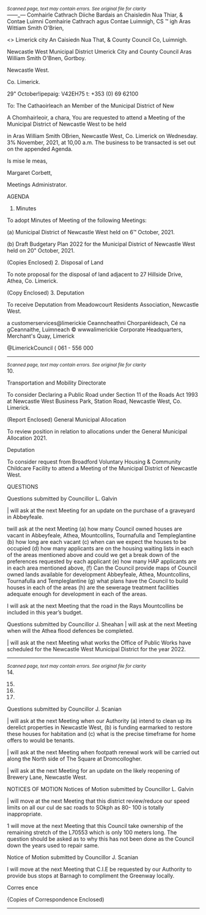 *<small>Scanned page, text may contain errors. See original file for clarity</small>*  
_—_—_— Comhairle Cathrach Diiche Bardais an Chaisledin Nua Thiar,
& Contae Luimni Comhairie Cathrach agus Contae Luimnigh,
CS ™ igh Aras Wittiam Smith O'Brien,

<> Limerick city An Caisiedn Nua That,
& County Council Co, Luimnigh.

Newcastle West Municipal District
Umerick City and County Council
Aras William Smith O'Bnen,
Gortboy.

Newcastle West.

Co. Limerick.

29" October!ipepaig: V42EH75
t: +353 (0) 69 62100

To: The Cathaoirleach an Member of the Municipal District of New

A Chomhairleoir, a chara,
You are requested to attend a Meeting of the Municipal District of Newcastle West to be held

in Aras William Smith OBrien, Newcastle West, Co. Limerick on Wednesday. 3% November,
2021, at 10,00 a.m. The business to be transacted is set out on the appended Agenda.

Is mise le meas,

Margaret Corbett,

Meetings Administrator.

AGENDA
1. Minutes

To adopt Minutes of Meeting of the following Meetings:

(a) Municipal District of Newcastle West held on 6™ October, 2021.

(b) Draft Budgetary Plan 2022 for the Municipal District of Newcastle West held on
20" October, 2021.

(Copies Enclosed)
2. Disposal of Land

To note proposal for the disposal of land adjacent to 27 Hillside Drive, Athea,
Co. Limerick.

(Copy Enclosed)
3. Deputation

To receive Deputation from Meadowcourt Residents Association, Newcastle West.

a customerservices@limerickie
Ceanncheathni Chorparéideach, Cé na gCeannaithe, Luimneach © wwwalimerickie
Corporate Headquarters, Merchant's Quay, Limerick

@LimerickCouncil
( 061 - 556 000

---
*<small>Scanned page, text may contain errors. See original file for clarity</small>*  
10.

Transportation and Mobility Directorate

To consider Declaring a Public Road under Section 11 of the Roads Act 1993 at
Newcastle West Business Park, Station Road, Newcastle West, Co. Limerick.

(Report Enclosed)
General Municipal Allocation

To review position in relation to allocations under the General Municipal Allocation
2021.

Deputation

To consider request from Broadford Voluntary Housing & Community Childcare
Facility to attend a Meeting of the Municipal District of Newcastle West.

QUESTIONS

Questions submitted by Councillor L. Galvin

| will ask at the next Meeting for an update on the purchase of a graveyard in
Abbeyfeale.

twill ask at the next Meeting (a) how many Council owned houses are vacant in
Abbeyfeale, Athea, Mountcollins, Tournafulla and Templeglantine (b) how long are
each vacant (c) when can we expect the houses to be occupied (d) how many
applicants are on the housing waiting lists in each of the areas mentioned above and
could we get a break down of the preferences requested by each applicant (e) how
many HAP applicants are in each area mentioned above, (f) Can the Council provide
maps of Council owned lands available for development Abbeyfeale, Athea,
Mountcollins, Tournafulla and Templeglantine (g) what plans have the Council to
build houses in each of the areas (h) are the sewerage treatment facilities adequate
enough for development in each of the areas.

I will ask at the next Meeting that the road in the Rays Mountcollins be included in
this year’s budget.

Questions submitted by Councillor J. Sheahan
| will ask at the next Meeting when will the Athea flood defences be completed.

| will ask at the next Meeting what works the Office of Public Works have scheduled
for the Newcastle West Municipal District for the year 2022.

---
*<small>Scanned page, text may contain errors. See original file for clarity</small>*  
14.

15.

16.

17.

Questions submitted by Councillor J. Scanian

| will ask at the next Meeting when our Authority (a) intend to clean up its derelict
properties in Newcastle West, (b) is funding earmarked to restore these houses for
habitation and (c) what is the precise timeframe for home offers to would be
tenants.

| will ask at the next Meeting when footpath renewal work will be carried out along
the North side of The Square at Dromcollogher.

| will ask at the next Meeting for an update on the likely reopening of Brewery Lane,
Newcastle West.

NOTICES OF MOTION
Notices of Motion submitted by Councillor L. Galvin

| will move at the next Meeting that this district review/reduce our speed limits on
all our cul de sac roads to SOkph as 80- 100 is totally inappropriate.

1 will move at the next Meeting that this Council take ownership of the remaining
stretch of the L70553 which is only 100 meters long. The question should be asked as
to why this has not been done as the Council down the years used to repair same.

Notice of Motion submitted by Councillor J. Scanian

I will move at the next Meeting that C.I.E be requested by our Authority to provide bus
stops at Barnagh to compliment the Greenway locally.

Corres ence

{Copies of Correspondence Enclosed)

---
